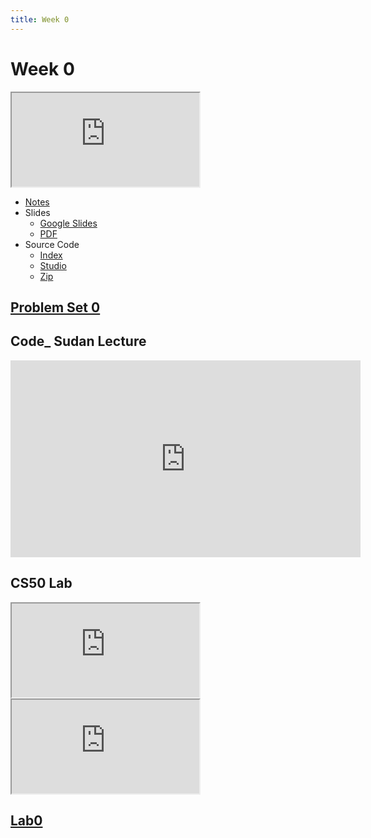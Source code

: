 ```yaml
---
title: Week 0
---
```


# Week 0

<iframe src=https://www.youtube.com/embed/zYierUhIFNQ"></iframe> 


- <a href="https://cs50.harvard.edu/x/2021/notes/0/">Notes</a>
- Slides
  - <a href="https://docs.google.com/presentation/d/17wRd8ksO6QkUq906SUgm17AqcI-Jan42jkY-EmufxnE/edit?usp=sharing">Google Slides</a>
  - <a href="https://cdn.cs50.net/2019/fall/lectures/0/lecture0.pdf">PDF</a>
- Source Code
  - <a href="https://cdn.cs50.net/2019/fall/lectures/0/src0/">Index</a>
  - <a href="https://scratch.mit.edu/studios/25128634/">Studio</a>
  - <a href="https://cdn.cs50.net/2019/fall/lectures/0/src0.zip">Zip</a>
  
## [Problem Set 0](https://cs50.harvard.edu/x/2021/psets/0/)

## Code_ Sudan Lecture
<iframe width="560" height="315" src="https://www.youtube.com/embed/oWYf7puLylk" frameborder="0" allow="accelerometer; autoplay; clipboard-write; encrypted-media; gyroscope; picture-in-picture" allowfullscreen></iframe>

## CS50 Lab
<div class="box" >  <iframe src="https://www.youtube.com/embed/wSk1KSDUEYA"></iframe></div>
<div class="box" >   <iframe src="https://www.youtube.com/embed/wSk1KSDUEYA"></iframe></div>

## [Lab0](https://cs50.harvard.edu/x/2021/labs/1/)

  

   
  
